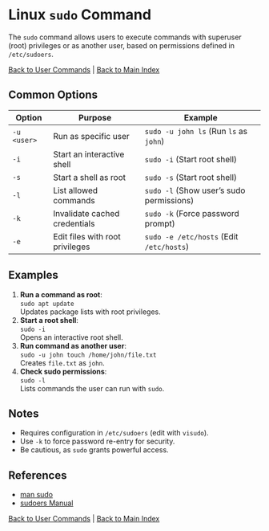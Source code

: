 # Linux `sudo` Command

The `sudo` command allows users to execute commands with superuser (root) privileges or as another user, based on permissions defined in `/etc/sudoers`.

[Back to User Commands](../user.md) | [Back to Main Index](../../README.md)

## Common Options

| Option | Purpose | Example |
|--------|---------|---------|
| `-u <user>` | Run as specific user | `sudo -u john ls` (Run `ls` as `john`) |
| `-i` | Start an interactive shell | `sudo -i` (Start root shell) |
| `-s` | Start a shell as root | `sudo -s` (Start root shell) |
| `-l` | List allowed commands | `sudo -l` (Show user’s sudo permissions) |
| `-k` | Invalidate cached credentials | `sudo -k` (Force password prompt) |
| `-e` | Edit files with root privileges | `sudo -e /etc/hosts` (Edit `/etc/hosts`) |

## Examples
1. **Run a command as root**:  
   `sudo apt update`  
   Updates package lists with root privileges.
2. **Start a root shell**:  
   `sudo -i`  
   Opens an interactive root shell.
3. **Run command as another user**:  
   `sudo -u john touch /home/john/file.txt`  
   Creates `file.txt` as `john`.
4. **Check sudo permissions**:  
   `sudo -l`  
   Lists commands the user can run with `sudo`.

## Notes
- Requires configuration in `/etc/sudoers` (edit with `visudo`).
- Use `-k` to force password re-entry for security.
- Be cautious, as `sudo` grants powerful access.

## References
- [man sudo](https://man7.org/linux/man-pages/man8/sudo.8.html)
- [sudoers Manual](https://www.sudo.ws/man/sudoers.man.html)

[Back to User Commands](../user.md) | [Back to Main Index](../../README.md)
